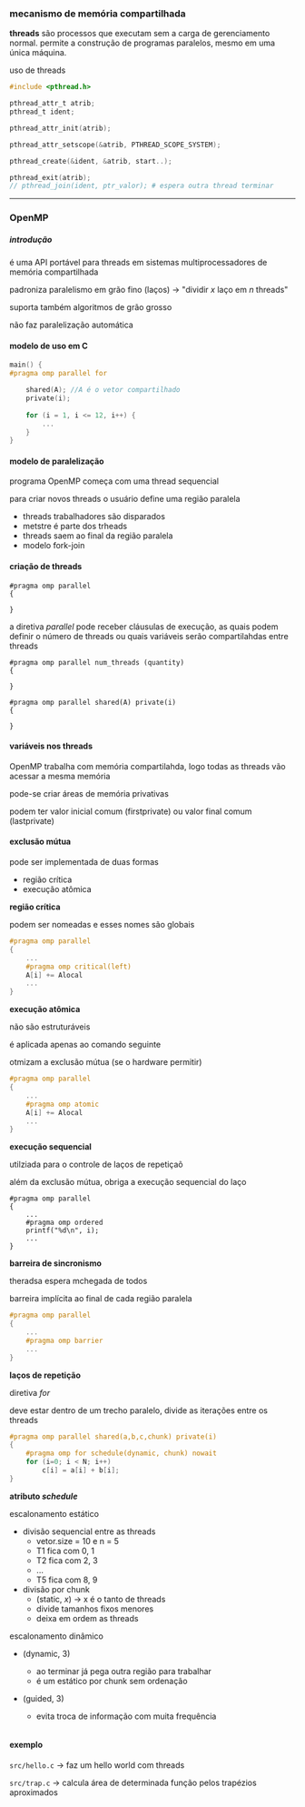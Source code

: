 
### mecanismo de memória compartilhada

**threads** 
são processos que executam sem a carga de gerenciamento normal.
permite a construção de programas paralelos, mesmo em uma única máquina.

uso de threads
```c
#include <pthread.h>

pthread_attr_t atrib;
pthread_t ident;

pthread_attr_init(atrib);

pthread_attr_setscope(&atrib, PTHREAD_SCOPE_SYSTEM);

pthread_create(&ident, &atrib, start..);

pthread_exit(atrib);
// pthread_join(ident, ptr_valor); # espera outra thread terminar
```

---

### OpenMP

##### introdução

é uma API portável para threads em sistemas multiprocessadores de memória compartilhada

padroniza paralelismo em grão fino (laços) -> "dividir $x$ laço em $n$ threads"

suporta também algoritmos de grão grosso

não faz paralelização automática

#### modelo de uso em C

```c
main() {
#pragma omp parallel for 

	shared(A); //A é o vetor compartilhado
	private(i);
	
	for (i = 1, i <= 12, i++) {
		...
	}
}
```

#### modelo de paralelização

programa OpenMP começa com uma thread sequencial

para criar novos threads o usuário define uma região paralela
- threads trabalhadores são disparados
- metstre é parte dos trheads
- threads saem ao final da região paralela
- modelo fork-join 

#### criação de threads

```
#pragma omp parallel
{

}
```

a diretiva *parallel* pode receber cláusulas de execução, as quais podem definir o número de threads ou quais variáveis serão compartilahdas entre threads

```
#pragma omp parallel num_threads (quantity)
{

}

#pragma omp parallel shared(A) private(i) 
{

}
```

#### variáveis nos threads

OpenMP trabalha com memória compartilahda, logo todas as threads vão acessar a mesma memória

pode-se criar áreas de memória privativas

podem ter valor inicial comum (firstprivate) ou valor final comum (lastprivate)

#### exclusão mútua

pode ser implementada de duas formas
- região crítica
- execução atômica

**região crítica**

podem ser nomeadas e esses nomes são globais
```c
#pragma omp parallel
{
	...
	#pragma omp critical(left)
	A[i] += Alocal
	...
}
```

**execução atômica**

não são estruturáveis

é aplicada apenas ao comando seguinte

otmizam a exclusão mútua (se o hardware permitir)

```c
#pragma omp parallel
{
	...
	#pragma omp atomic
	A[i] += Alocal
	...
}
```

**execução sequencial**

utilziada para o controle de laços de repetiçaõ

além da exclusão mútua, obriga a execução sequencial do laço

```
#pragma omp parallel
{
	...
	#pragma omp ordered
	printf("%d\n", i);
	...
}
```

**barreira de sincronismo**

theradsa espera mchegada de todos

barreira implícita ao final de cada região paralela

```c
#pragma omp parallel
{
	...
	#pragma omp barrier
	...
}
```

**laços de repetição**

diretiva *for*

deve estar dentro de um trecho paralelo, divide as iterações entre os threads

```c
#pragma omp parallel shared(a,b,c,chunk) private(i)
{
	#pragma omp for schedule(dynamic, chunk) nowait
	for (i=0; i < N; i++)
		c[i] = a[i] + b[i];
} 
```

**atributo *schedule***

escalonamento estático 
- divisão sequencial entre as threads
	- vetor.size = 10 e n = 5
	- T1 fica com 0, 1
	- T2 fica com 2, 3
	- ...
	- T5 fica com 8, 9
- divisão por chunk
	- (static, $x$) -> x é o tanto de threads
	- divide tamanhos fixos menores
	- deixa em ordem as threads

escalonamento dinâmico
- (dynamic, 3)
	- ao terminar já pega outra região para trabalhar
	- é um estático por chunk sem ordenação

- (guided, 3)
	- evita troca de informação com muita frequência
```c
```

#### exemplo

`src/hello.c` -> faz um hello world com threads

`src/trap.c` -> calcula área de determinada função pelos trapézios aproximados